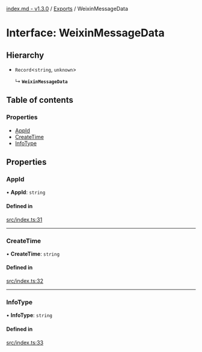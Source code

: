 [index.md - v1.3.0](../README.md) / [Exports](../modules.md) / WeixinMessageData

# Interface: WeixinMessageData

## Hierarchy

- `Record`<`string`, `unknown`\>

  ↳ **`WeixinMessageData`**

## Table of contents

### Properties

- [AppId](WeixinMessageData.md#appid)
- [CreateTime](WeixinMessageData.md#createtime)
- [InfoType](WeixinMessageData.md#infotype)

## Properties

### AppId

• **AppId**: `string`

#### Defined in

[src/index.ts:31](https://github.com/saqqdy/node-wxcrypto/blob/67a1baf/src/index.ts#L31)

---

### CreateTime

• **CreateTime**: `string`

#### Defined in

[src/index.ts:32](https://github.com/saqqdy/node-wxcrypto/blob/67a1baf/src/index.ts#L32)

---

### InfoType

• **InfoType**: `string`

#### Defined in

[src/index.ts:33](https://github.com/saqqdy/node-wxcrypto/blob/67a1baf/src/index.ts#L33)
